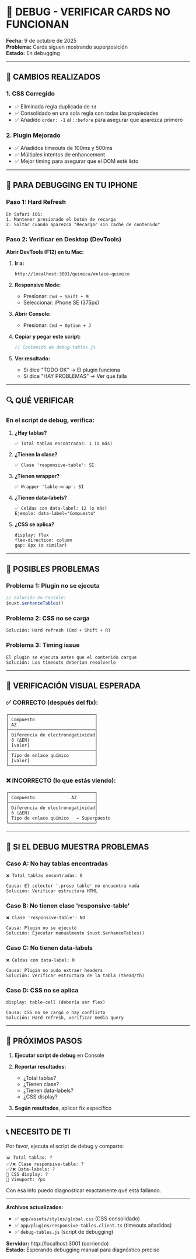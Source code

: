 # 🔧 DEBUG - VERIFICAR CARDS NO FUNCIONAN

**Fecha:** 9 de octubre de 2025  
**Problema:** Cards siguen mostrando superposición  
**Estado:** En debugging

---

## 🎯 CAMBIOS REALIZADOS

### 1. CSS Corregido
- ✅ Eliminada regla duplicada de `td`
- ✅ Consolidado en una sola regla con todas las propiedades
- ✅ Añadido `order: -1` al `::before` para asegurar que aparezca primero

### 2. Plugin Mejorado
- ✅ Añadidos timeouts de 100ms y 500ms
- ✅ Múltiples intentos de enhancement
- ✅ Mejor timing para asegurar que el DOM esté listo

---

## 🧪 PARA DEBUGGING EN TU IPHONE

### Paso 1: Hard Refresh
```
En Safari iOS:
1. Mantener presionado el botón de recarga
2. Soltar cuando aparezca "Recargar sin caché de contenido"
```

### Paso 2: Verificar en Desktop (DevTools)

**Abrir DevTools (F12) en tu Mac:**

1. **Ir a:**
   ```
   http://localhost:3001/quimica/enlace-quimico
   ```

2. **Responsive Mode:**
   - Presionar: `Cmd + Shift + M`
   - Seleccionar: iPhone SE (375px)

3. **Abrir Console:**
   - Presionar: `Cmd + Option + J`

4. **Copiar y pegar este script:**
   ```javascript
   // Contenido de debug-tables.js
   ```

5. **Ver resultado:**
   - Si dice "TODO OK" → El plugin funciona
   - Si dice "HAY PROBLEMAS" → Ver qué falla

---

## 🔍 QUÉ VERIFICAR

### En el script de debug, verifica:

1. **¿Hay tablas?**
   ```
   ✅ Total tablas encontradas: 1 (o más)
   ```

2. **¿Tienen la clase?**
   ```
   ✅ Clase 'responsive-table': SÍ
   ```

3. **¿Tienen wrapper?**
   ```
   ✅ Wrapper 'table-wrap': SÍ
   ```

4. **¿Tienen data-labels?**
   ```
   ✅ Celdas con data-label: 12 (o más)
   Ejemplo: data-label="Compuesto"
   ```

5. **¿CSS se aplica?**
   ```
   display: flex
   flex-direction: column
   gap: 8px (o similar)
   ```

---

## 🚨 POSIBLES PROBLEMAS

### Problema 1: Plugin no se ejecuta
```javascript
// Solución en Console:
$nuxt.$enhanceTables()
```

### Problema 2: CSS no se carga
```
Solución: Hard refresh (Cmd + Shift + R)
```

### Problema 3: Timing issue
```
El plugin se ejecuta antes que el contenido cargue
Solución: Los timeouts deberían resolverlo
```

---

## 📱 VERIFICACIÓN VISUAL ESPERADA

### ✅ CORRECTO (después del fix):
```
┌─────────────────────────────────┐
│ Compuesto                       │
│ AZ                              │
├─────────────────────────────────┤
│ Diferencia de electronegatividad│
│ δ (ΔEN)                         │
│ [valor]                         │
├─────────────────────────────────┤
│ Tipo de enlace químico          │
│ [valor]                         │
└─────────────────────────────────┘
```

### ❌ INCORRECTO (lo que estás viendo):
```
┌─────────────────────────────────┐
│ Compuesto              AZ       │
├─────────────────────────────────┤
│ Diferencia de electronegatividad│
│ δ (ΔEN)                         │
│ Tipo de enlace químico   ← Superpuesto
└─────────────────────────────────┘
```

---

## 🔧 SI EL DEBUG MUESTRA PROBLEMAS

### Caso A: No hay tablas encontradas
```
❌ Total tablas encontradas: 0

Causa: El selector '.prose table' no encuentra nada
Solución: Verificar estructura HTML
```

### Caso B: No tienen clase 'responsive-table'
```
❌ Clase 'responsive-table': NO

Causa: Plugin no se ejecutó
Solución: Ejecutar manualmente $nuxt.$enhanceTables()
```

### Caso C: No tienen data-labels
```
❌ Celdas con data-label: 0

Causa: Plugin no pudo extraer headers
Solución: Verificar estructura de la tabla (thead/th)
```

### Caso D: CSS no se aplica
```
display: table-cell (debería ser flex)

Causa: CSS no se cargó o hay conflicto
Solución: Hard refresh, verificar media query
```

---

## 🎯 PRÓXIMOS PASOS

1. **Ejecutar script de debug** en Console
2. **Reportar resultados:**
   - ¿Total tablas?
   - ¿Tienen clase?
   - ¿Tienen data-labels?
   - ¿CSS display?

3. **Según resultados**, aplicar fix específico

---

## 📞 NECESITO DE TI

Por favor, ejecuta el script de debug y comparte:

```
📊 Total tablas: ?
✅/❌ Clase responsive-table: ?
✅/❌ Data-labels: ?
🎨 CSS display: ?
📱 Viewport: ?px
```

Con esa info puedo diagnosticar exactamente qué está fallando.

---

**Archivos actualizados:**
- ✅ `app/assets/styles/global.css` (CSS consolidado)
- ✅ `app/plugins/responsive-tables.client.ts` (timeouts añadidos)
- ✅ `debug-tables.js` (script de debugging)

**Servidor:** http://localhost:3001 (corriendo)  
**Estado:** Esperando debugging manual para diagnóstico preciso
